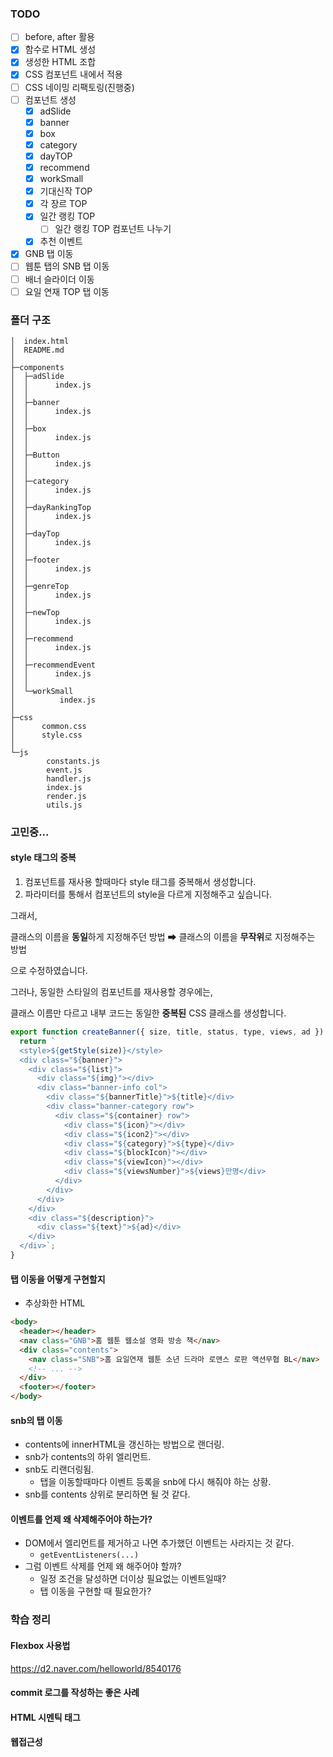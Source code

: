 ### TODO

- [ ] before, after 활용
- [x] 함수로 HTML 생성
- [x] 생성한 HTML 조합
- [x] CSS 컴포넌트 내에서 적용
- [ ] CSS 네이밍 리팩토링(진행중)
- [ ] 컴포넌트 생성
  - [x] adSlide
  - [x] banner
  - [x] box
  - [x] category
  - [x] dayTOP
  - [x] recommend
  - [x] workSmall
  - [x] 기대신작 TOP
  - [x] 각 장르 TOP
  - [x] 일간 랭킹 TOP
    - [ ] 일간 랭킹 TOP 컴포넌트 나누기
  - [x] 추천 이벤트
- [x] GNB 탭 이동
- [ ] 웹툰 탭의 SNB 탭 이동
- [ ] 배너 슬라이더 이동
- [ ] 요일 연재 TOP 탭 이동

### 폴더 구조

```
│  index.html
│  README.md
│
├─components
│  ├─adSlide
│  │      index.js
│  │
│  ├─banner
│  │      index.js
│  │
│  ├─box
│  │      index.js
│  │
│  ├─Button
│  │      index.js
│  │
│  ├─category
│  │      index.js
│  │
│  ├─dayRankingTop
│  │      index.js
│  │
│  ├─dayTop
│  │      index.js
│  │
│  ├─footer
│  │      index.js
│  │
│  ├─genreTop
│  │      index.js
│  │
│  ├─newTop
│  │      index.js
│  │
│  ├─recommend
│  │      index.js
│  │
│  ├─recommendEvent
│  │      index.js
│  │
│  └─workSmall
│          index.js
│
├─css
│      common.css
│      style.css
│
└─js
        constants.js
        event.js
        handler.js
        index.js
        render.js
        utils.js
```

### 고민중...

#### style 태그의 중복

1. 컴포넌트를 재사용 할때마다 style 태그를 중복해서 생성합니다.
1. 파라미터를 통해서 컴포넌트의 style을 다르게 지정해주고 싶습니다.

그래서,

클래스의 이름을 **동일**하게 지정해주던 방법
➡
클래스의 이름을 **무작위**로 지정해주는 방법

으로 수정하였습니다.

그러나, 동일한 스타일의 컴포넌트를 재사용할 경우에는,

클래스 이름만 다르고 내부 코드는 동일한 **중복된** CSS 클래스를 생성합니다.

```js
export function createBanner({ size, title, status, type, views, ad }) {
  return `
  <style>${getStyle(size)}</style>
  <div class="${banner}">
    <div class="${list}">
      <div class="${img}"></div>
      <div class="banner-info col">
        <div class="${bannerTitle}">${title}</div>
        <div class="banner-category row">
          <div class="${container} row">
            <div class="${icon}"></div>
            <div class="${icon2}"></div>
            <div class="${category}">${type}</div>
            <div class="${blockIcon}"></div>
            <div class="${viewIcon}"></div>
            <div class="${viewsNumber}">${views}만명</div>
          </div>
        </div>
      </div>
    </div>
    <div class="${description}">
      <div class="${text}">${ad}</div>
    </div>
  </div>`;
}
```

#### 탭 이동을 어떻게 구현할지

- 추상화한 HTML

```html
<body>
  <header></header>
  <nav class="GNB">홈 웹툰 웹소설 영화 방송 책</nav>
  <div class="contents">
    <nav class="SNB">홈 요일연재 웹툰 소년 드라마 로맨스 로판 액션무협 BL</nav>
    <!-- ... -->
  </div>
  <footer></footer>
</body>
```

#### snb의 탭 이동

- contents에 innerHTML을 갱신하는 방법으로 랜더링.
- snb가 contents의 하위 엘리먼트.
- snb도 리랜더링됨.
  - 탭을 이동할때마다 이벤트 등록을 snb에 다시 해줘야 하는 상황.
- snb를 contents 상위로 분리하면 될 것 같다.

#### 이벤트를 언제 왜 삭제해주어야 하는가?

- DOM에서 엘리먼트를 제거하고 나면 추가했던 이벤트는 사라지는 것 같다.
  - `getEventListeners(...)`
- 그럼 이벤트 삭제를 언제 왜 해주어야 할까?
  - 일정 조건을 달성하면 더이상 필요없는 이벤트일때?
  - 탭 이동을 구현할 때 필요한가?

### 학습 정리

#### Flexbox 사용법

https://d2.naver.com/helloworld/8540176

#### commit 로그를 작성하는 좋은 사례

#### HTML 시멘틱 태그

#### 웹접근성
